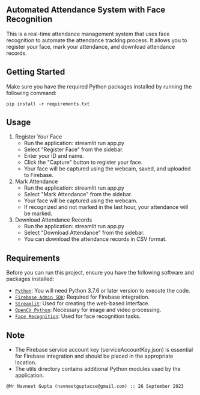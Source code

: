 ## Automated Attendance System with Face Recognition

This is a real-time attendance management system that uses face recognition to automate the attendance tracking process. It allows you to register your face, mark your attendance, and download attendance records.

## Getting Started

Make sure you have the required Python packages installed by running the following command:

```
pip install -r requirements.txt
```
## Usage

1. Register Your Face
    - Run the application: streamlit run app.py
    - Select "Register Face" from the sidebar.
    - Enter your ID and name.
    - Click the "Capture" button to register your face.
    - Your face will be captured using the webcam, saved, and uploaded to Firebase.
2. Mark Attendance
    - Run the application: streamlit run app.py
    - Select "Mark Attendance" from the sidebar.
    - Your face will be captured using the webcam.
    - If recognized and not marked in the last hour, your attendance will be marked.
3. Download Attendance Records
    - Run the application: streamlit run app.py
    - Select "Download Attendance" from the sidebar.
    - You can download the attendance records in CSV format.


## Requirements

Before you can run this project, ensure you have the following software and packages installed:

- [`Python`](https://www.python.org/downloads/): You will need Python 3.7.6 or later version to execute the code.
- [`Firebase Admin SDK`](https://pypi.org/project/firebase-admin/): Required for Firebase integration.
- [`Streamlit`](https://pypi.org/project/streamlit/): Used for creating the web-based interface.
- [`OpenCV Python`](https://pypi.org/project/opencv-python-headless/): Necessary for image and video processing.
- [`Face Recognition`](https://pypi.org/project/face-recognition/): Used for face recognition tasks.


## Note

- The Firebase service account key (serviceAccountKey.json) is essential for Firebase integration and should be placed in the appropriate location.
- The utils directory contains additional Python modules used by the application.



`@Mr Navneet Gupta (navneetguptacse@gmail.com) :: 26 September 2023`